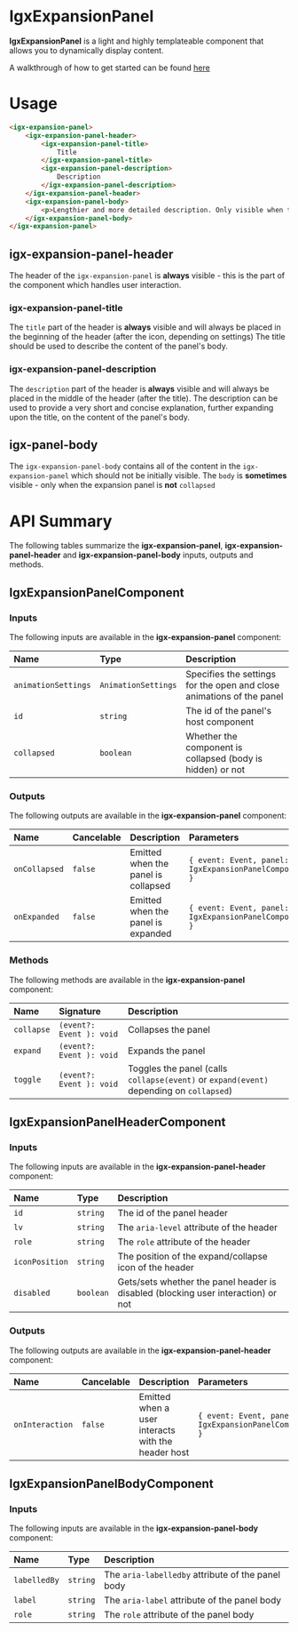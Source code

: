 # IgxExpansionPanel


**IgxExpansionPanel** is a light and highly templateable component that allows you to dynamically display content.

A walkthrough of how to get started can be found [here](https://www.infragistics.com/products/ignite-ui-angular/angular/components/expansion_panel.html)

# Usage

```html
<igx-expansion-panel>
    <igx-expansion-panel-header>
        <igx-expansion-panel-title>
            Title
        </igx-expansion-panel-title>
        <igx-expansion-panel-description>
            Description
        </igx-expansion-panel-description>
    </igx-expansion-panel-header>
    <igx-expansion-panel-body>
        <p>Lengthier and more detailed description. Only visible when the panel is expanded</p>
    </igx-expansion-panel-body>
</igx-expansion-panel>
```

## igx-expansion-panel-header
The header of the `igx-expansion-panel` is **always** visible - this is the part of the component which handles user interaction.

### igx-expansion-panel-title
The `title` part of the header is **always** visible and will always be placed in the beginning of the header (after the icon, depending on settings) 
The title should be used to describe the content of the panel's body.

### igx-expansion-panel-description
The `description` part of the header is **always** visible and will always be placed in the middle of the header (after the title).
The description can be used to provide a very short and concise explanation, further expanding upon the title, on the content of the panel's body.

## igx-panel-body
The `igx-expansion-panel-body` contains all of the content in the `igx-expansion-panel` which should not be initially visible. The `body` is **sometimes** visible - only when the expansion panel is **not** `collapsed`

# API Summary
The following tables summarize the **igx-expansion-panel**, **igx-expansion-panel-header** and **igx-expansion-panel-body** inputs, outputs and methods.

## IgxExpansionPanelComponent

### Inputs
The following inputs are available in the **igx-expansion-panel** component:

| Name | Type | Description |
| :--- | :--- | :--- |
| `animationSettings` | `AnimationSettings` | Specifies the settings for the open and close animations of the panel |
| `id` | `string` | The id of the panel's host component |
| `collapsed` | `boolean` | Whether the component is collapsed (body is hidden) or not |

### Outputs
The following outputs are available in the **igx-expansion-panel** component:

| Name | Cancelable | Description | Parameters
| :--- | :--- | :--- | :--- |
| `onCollapsed` | `false` | Emitted when the panel is collapsed | `{ event: Event, panel: IgxExpansionPanelComponent }` |
| `onExpanded` | `false` | Emitted when the panel is expanded | `{ event: Event, panel: IgxExpansionPanelComponent }` |


### Methods
The following methods are available in the **igx-expansion-panel** component:

| Name | Signature | Description |
| :--- | :--- | :--- |
| `collapse` | `(event?: Event ): void` | Collapses the panel |
| `expand` | `(event?: Event ): void` | Expands the panel |
| `toggle` | `(event?: Event ): void` | Toggles the panel (calls `collapse(event)` or `expand(event)` depending on `collapsed`) |


## IgxExpansionPanelHeaderComponent
### Inputs
The following inputs are available in the **igx-expansion-panel-header** component:

| Name | Type | Description |
| :--- | :--- | :--- |
| `id` | `string` | The id of the panel header |
| `lv` | `string` | The `aria-level` attribute of the header |
| `role` | `string` | The `role` attribute of the header |
| `iconPosition` | `string` | The position of the expand/collapse icon of the header |
| `disabled` | `boolean` | Gets/sets whether the panel header is disabled (blocking user interaction) or not |


### Outputs
The following outputs are available in the **igx-expansion-panel-header** component:

| Name | Cancelable | Description | Parameters
| :--- | :--- | :--- | :--- |
| `onInteraction` | `false` | Emitted when a user interacts with the header host | `{ event: Event, panel: IgxExpansionPanelComponent }` |

## IgxExpansionPanelBodyComponent
### Inputs
The following inputs are available in the **igx-expansion-panel-body** component:

| Name | Type | Description |
| :--- | :--- | :--- |
| `labelledBy` | `string` | The `aria-labelledby` attribute of the panel body |
| `label` | `string` | The `aria-label` attribute of the panel body |
| `role` | `string` | The `role` attribute of the panel body |
